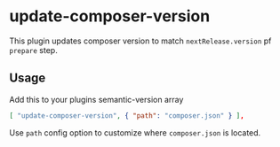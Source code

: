 # update-composer-version

This plugin updates composer version to match `nextRelease.version` pf `prepare` step.

## Usage

Add this to your plugins semantic-version array

```json
[ "update-composer-version", { "path": "composer.json" } ],
```

Use `path` config option to customize where `composer.json` is located.
